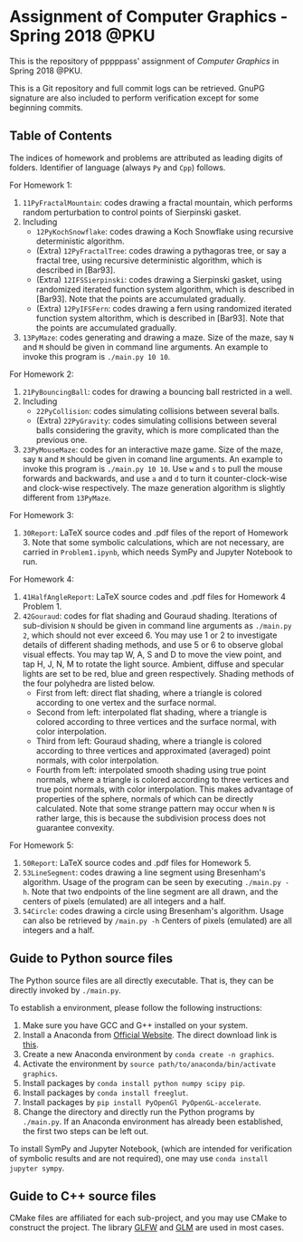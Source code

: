 # Assignment of Computer Graphics - Spring 2018 @PKU

This is the repository of pppppass' assignment of *Computer Graphics* in Spring 2018 @PKU.

This is a Git repository and full commit logs can be retrieved. GnuPG signature are also included to perform verification except for some beginning commits.

## Table of Contents

The indices of homework and problems are attributed as leading digits of folders. Identifier of language (always `Py` and `Cpp`) follows.

For Homework 1:
1. `11PyFractalMountain`: codes drawing a fractal mountain, which performs random perturbation to control points of Sierpinski gasket.
2. Including
    - `12PyKochSnowflake`: codes drawing a Koch Snowflake using recursive deterministic algorithm.
    - (Extra) `12PyFractalTree`: codes drawing a pythagoras tree, or say a fractal tree, using recursive deterministic algorithm, which is described in [Bar93].
    - (Extra) `12IFSSierpinski`: codes drawing a Sierpinski gasket, using randomized iterated function system algorithm, which is described in [Bar93]. Note that the points are accumulated gradually.
    - (Extra) `12PyIFSFern`: codes drawing a fern using randomized iterated function system altorithm, which is described in [Bar93]. Note that the points are accumulated gradually.
3. `13PyMaze`: codes generating and drawing a maze. Size of the maze, say `N` and `M` should be given in command line arguments. An example to invoke this program is `./main.py 10 10`.

For Homework 2:
1. `21PyBouncingBall`: codes for drawing a bouncing ball restricted in a well.
2. Including
    - `22PyCollision`: codes simulating collisions between several balls.
    - (Extra) `22PyGravity`: codes simulating collisions between several balls considering the gravity, which is more complicated than the previous one.
3. `23PyMouseMaze`: codes for an interactive maze game. Size of the maze, say `N` and `M` should be given in comand line arguments. An example to invoke this program is `./main.py 10 10`. Use `w` and `s` to pull the mouse forwards and backwards, and use `a` and `d` to turn it counter-clock-wise and clock-wise respectively. The maze generation algorithm is slightly different from `13PyMaze`.

For Homework 3:
1. `30Report`: LaTeX source codes and .pdf files of the report of Homework 3. Note that some symbolic calculations, which are not necessary, are carried in `Problem1.ipynb`, which needs SymPy and Jupyter Notebook to run.

For Homework 4:
1. `41HalfAngleReport`: LaTeX source codes and .pdf files for Homework 4 Problem 1.
2. `42Gouraud`: codes for flat shading and Gouraud shading. Iterations of sub-division `N` should be given in command line arguments as `./main.py 2`, which should not ever exceed 6. You may use 1 or 2 to investigate details of different shading methods, and use 5 or 6 to observe global visual effects. You may tap W, A, S and D to move the view point, and tap H, J, N, M to rotate the light source. Ambient, diffuse and specular lights are set to be red, blue and green respectively. Shading methods of the four polyhedra are listed below.
    - First from left: direct flat shading, where a triangle is colored according to one vertex and the surface normal.
    - Second from left: interpolated flat shading, where a triangle is colored according to three vertices and the surface normal, with color interpolation.
    - Third from left: Gouraud shading, where a triangle is colored according to three vertices and approximated (averaged) point normals, with color interpolation.
    - Fourth from left: interpolated smooth shading using true point normals, where a triangle is colored according to three vertices and true point normals, with color interpolation. This makes advantage of properties of the sphere, normals of which can be directly calculated.
Note that some strange pattern may occur when `N` is rather large, this is because the subdivision process does not guarantee convexity.

For Homework 5:
1. `50Report`: LaTeX source codes and .pdf files for Homework 5.
2. `53LineSegment`: codes drawing a line segment using Bresenham's algorithm. Usage of the program can be seen by executing `./main.py -h`. Note that two endpoints of the line segment are all drawn, and the centers of pixels (emulated) are all integers and a half.
3. `54Circle`: codes drawing a circle using Bresenham's algorithm. Usage can also be retrieved by `/main.py -h` Centers of pixels (emulated) are all integers and a half.

## Guide to Python source files

The Python source files are all directly executable. That is, they can be directly invoked by `./main.py`.

To establish a environment, please follow the following instructions:
1. Make sure you have GCC and G++ installed on your system.
2. Install a Anaconda from [Official Website](https://www.anaconda.com/download/). The direct download link is [this](https://repo.continuum.io/archive/Anaconda3-5.1.0-Linux-x86_64.sh).
3. Create a new Anaconda environment by `conda create -n graphics`.
4. Activate the environment by `source path/to/anaconda/bin/activate graphics`.
5. Install packages by `conda install python numpy scipy pip`.
6. Install packages by `conda install freeglut`.
7. Install packages by `pip install PyOpenGl PyOpenGL-accelerate`.
8. Change the directory and directly run the Python programs by `./main.py`.
If an Anaconda environment has already been established, the first two steps can be left out.

To install SymPy and Jupyter Notebook, (which are intended for verification of symbolic results and are not required), one may use `conda install jupyter sympy`.

## Guide to C++ source files

CMake files are affiliated for each sub-project, and you may use CMake to construct the project. The library [GLFW](http://www.glfw.org/) and [GLM]() are used in most cases.
